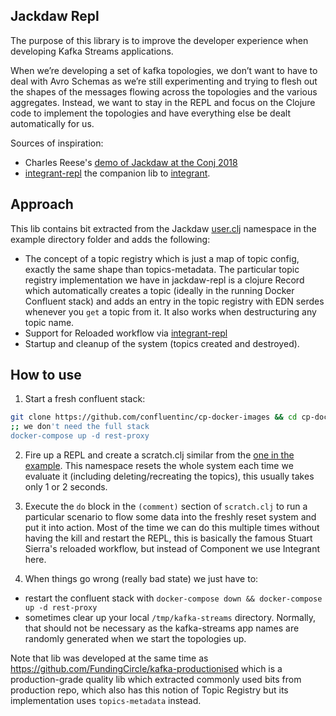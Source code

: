
## Jackdaw Repl

The purpose of this library is to improve the developer experience when developing Kafka Streams applications.

When we’re developing a set of kafka topologies, we don’t want to have to deal with Avro Schemas as we’re still experimenting and trying to flesh out the shapes of the messages flowing across the topologies and the various aggregates. Instead, we want to stay in the REPL and focus on the Clojure code to implement the topologies and have everything else be dealt automatically for us.

Sources of inspiration:
- Charles Reese's [demo of Jackdaw at the Conj 2018](https://youtu.be/eJFBbwCB6v4)
- [integrant-repl](https://github.com/weavejester/integrant-repl) the companion lib to [integrant](https://github.com/weavejester/integrant).

## Approach

This lib contains bit extracted from the Jackdaw [user.clj](https://github.com/FundingCircle/jackdaw/blob/master/examples/dev/user.clj) namespace in the example directory folder and adds the following:

- The concept of a topic registry which is just a map of topic config, exactly the same shape than topics-metadata. The particular topic registry implementation we have in jackdaw-repl is a clojure Record which automatically creates a topic (ideally in the running Docker Confluent stack) and adds an entry in the topic registry with EDN serdes whenever you `get` a topic from it. It also works when destructuring any topic name.
- Support for Reloaded workflow via [integrant-repl](https://github.com/weavejester/integrant-repl)
- Startup and cleanup of the system (topics created and destroyed).


## How to use

1. Start a fresh confluent stack:

```bash
git clone https://github.com/confluentinc/cp-docker-images && cd cp-docker-images/examples/cp-all-in-one
;; we don't need the full stack
docker-compose up -d rest-proxy 
```

2. Fire up a REPL and create a scratch.clj similar from the [one in the example](jackdaw-repl/blob/master/examples/dev/scratch.clj). This namespace resets the whole system each time we evaluate it (including deleting/recreating the topics), this usually takes only 1 or 2 seconds. 

3. Execute the `do` block in the `(comment)` section of `scratch.clj` to run a particular scenario to flow some data into the freshly reset system and put it into action. Most of the time we can do this multiple times without having the kill and restart the REPL, this is basically the famous Stuart Sierra's reloaded workflow, but instead of Component we use Integrant here.

4. When things go wrong (really bad state) we just have to:
- restart the confluent stack with `docker-compose down && docker-compose up -d rest-proxy`
- sometimes clear up your local `/tmp/kafka-streams` directory. Normally, that should not be necessary as the kafka-streams app names are randomly generated when we start the topologies up.

Note that lib was developed at the same time as https://github.com/FundingCircle/kafka-productionised which is a production-grade quality lib which extracted commonly used bits from production repo, which also has this notion of Topic Registry but its implementation uses `topics-metadata` instead.
